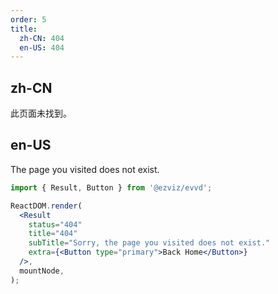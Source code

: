 ```yaml
---
order: 5
title:
  zh-CN: 404
  en-US: 404
---
```


## zh-CN

此页面未找到。

## en-US

The page you visited does not exist.

```jsx
import { Result, Button } from '@ezviz/evvd';

ReactDOM.render(
  <Result
    status="404"
    title="404"
    subTitle="Sorry, the page you visited does not exist."
    extra={<Button type="primary">Back Home</Button>}
  />,
  mountNode,
);
```

